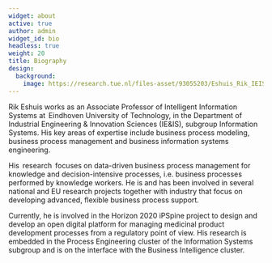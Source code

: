 ```yaml
---
widget: about
active: true
author: admin
widget_id: bio
headless: true
weight: 20
title: Biography
design:
  background:
    image: https://research.tue.nl/files-asset/93055203/Eshuis_Rik_IEIS_PO_VH_4631.jpg?w=320&f=webp
---
```

Rik Eshuis works as an Associate Professor of Intelligent Information Systems at  Eindhoven University of Technology, in the Department of  Industrial Engineering & Innovation Sciences (IE&IS), subgroup Information Systems. His key areas of expertise include business process modeling, business process management and business information systems engineering. 

His  research  focuses on data-driven business process management for knowledge and decision-intensive processes, i.e. business processes performed by knowledge workers. He is and has been involved in several national and EU research projects together with industry that focus on developing advanced, flexible business process support. 

Currently, he is involved in the Horizon 2020 iPSpine project to design and develop an open digital platform for managing medicinal product development processes from a regulatory point of view. His research is embedded in the Process Engineering cluster of the Information Systems subgroup and is on the interface with the Business Intelligence cluster.